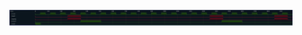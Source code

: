

<p>
<svg viewBox="0 0 2190 120" xmlns="http://www.w3.org/2000/svg">
<defs>
<clipPath id="clip">
<rect height="120" width="2190" x="0" y="0"/>
</clipPath>
</defs>
<rect fill="#0B151D" height="120" stroke="darkblue" width="2190" x="0" y="0"/>
<line stroke="#333333" stroke-width="1" x1="200" x2="200" y1="0" y2="120"/>
<text clip-path="url(#clip)" dominant-baseline="middle" fill="#D4D4D4" font-family="monospace" font-size="10px" text-anchor="middle" x="200" y="10">
0
</text>
<line stroke="#333333" stroke-width="1" x1="300" x2="300" y1="0" y2="120"/>
<text clip-path="url(#clip)" dominant-baseline="middle" fill="#D4D4D4" font-family="monospace" font-size="10px" text-anchor="middle" x="300" y="10">
100
</text>
<line stroke="#333333" stroke-width="1" x1="400" x2="400" y1="0" y2="120"/>
<text clip-path="url(#clip)" dominant-baseline="middle" fill="#D4D4D4" font-family="monospace" font-size="10px" text-anchor="middle" x="400" y="10">
200
</text>
<line stroke="#333333" stroke-width="1" x1="500" x2="500" y1="0" y2="120"/>
<text clip-path="url(#clip)" dominant-baseline="middle" fill="#D4D4D4" font-family="monospace" font-size="10px" text-anchor="middle" x="500" y="10">
300
</text>
<line stroke="#333333" stroke-width="1" x1="600" x2="600" y1="0" y2="120"/>
<text clip-path="url(#clip)" dominant-baseline="middle" fill="#D4D4D4" font-family="monospace" font-size="10px" text-anchor="middle" x="600" y="10">
400
</text>
<line stroke="#333333" stroke-width="1" x1="700" x2="700" y1="0" y2="120"/>
<text clip-path="url(#clip)" dominant-baseline="middle" fill="#D4D4D4" font-family="monospace" font-size="10px" text-anchor="middle" x="700" y="10">
500
</text>
<line stroke="#333333" stroke-width="1" x1="800" x2="800" y1="0" y2="120"/>
<text clip-path="url(#clip)" dominant-baseline="middle" fill="#D4D4D4" font-family="monospace" font-size="10px" text-anchor="middle" x="800" y="10">
600
</text>
<line stroke="#333333" stroke-width="1" x1="900" x2="900" y1="0" y2="120"/>
<text clip-path="url(#clip)" dominant-baseline="middle" fill="#D4D4D4" font-family="monospace" font-size="10px" text-anchor="middle" x="900" y="10">
700
</text>
<line stroke="#333333" stroke-width="1" x1="1000" x2="1000" y1="0" y2="120"/>
<text clip-path="url(#clip)" dominant-baseline="middle" fill="#D4D4D4" font-family="monospace" font-size="10px" text-anchor="middle" x="1000" y="10">
800
</text>
<line stroke="#333333" stroke-width="1" x1="1100" x2="1100" y1="0" y2="120"/>
<text clip-path="url(#clip)" dominant-baseline="middle" fill="#D4D4D4" font-family="monospace" font-size="10px" text-anchor="middle" x="1100" y="10">
900
</text>
<line stroke="#333333" stroke-width="1" x1="1200" x2="1200" y1="0" y2="120"/>
<text clip-path="url(#clip)" dominant-baseline="middle" fill="#D4D4D4" font-family="monospace" font-size="10px" text-anchor="middle" x="1200" y="10">
1000
</text>
<line stroke="#333333" stroke-width="1" x1="1300" x2="1300" y1="0" y2="120"/>
<text clip-path="url(#clip)" dominant-baseline="middle" fill="#D4D4D4" font-family="monospace" font-size="10px" text-anchor="middle" x="1300" y="10">
1100
</text>
<line stroke="#333333" stroke-width="1" x1="1400" x2="1400" y1="0" y2="120"/>
<text clip-path="url(#clip)" dominant-baseline="middle" fill="#D4D4D4" font-family="monospace" font-size="10px" text-anchor="middle" x="1400" y="10">
1200
</text>
<line stroke="#333333" stroke-width="1" x1="1500" x2="1500" y1="0" y2="120"/>
<text clip-path="url(#clip)" dominant-baseline="middle" fill="#D4D4D4" font-family="monospace" font-size="10px" text-anchor="middle" x="1500" y="10">
1300
</text>
<line stroke="#333333" stroke-width="1" x1="1600" x2="1600" y1="0" y2="120"/>
<text clip-path="url(#clip)" dominant-baseline="middle" fill="#D4D4D4" font-family="monospace" font-size="10px" text-anchor="middle" x="1600" y="10">
1400
</text>
<line stroke="#333333" stroke-width="1" x1="1700" x2="1700" y1="0" y2="120"/>
<text clip-path="url(#clip)" dominant-baseline="middle" fill="#D4D4D4" font-family="monospace" font-size="10px" text-anchor="middle" x="1700" y="10">
1500
</text>
<line stroke="#333333" stroke-width="1" x1="1800" x2="1800" y1="0" y2="120"/>
<text clip-path="url(#clip)" dominant-baseline="middle" fill="#D4D4D4" font-family="monospace" font-size="10px" text-anchor="middle" x="1800" y="10">
1600
</text>
<line stroke="#333333" stroke-width="1" x1="1900" x2="1900" y1="0" y2="120"/>
<text clip-path="url(#clip)" dominant-baseline="middle" fill="#D4D4D4" font-family="monospace" font-size="10px" text-anchor="middle" x="1900" y="10">
1700
</text>
<line stroke="#333333" stroke-width="1" x1="2000" x2="2000" y1="0" y2="120"/>
<text clip-path="url(#clip)" dominant-baseline="middle" fill="#D4D4D4" font-family="monospace" font-size="10px" text-anchor="middle" x="2000" y="10">
1800
</text>
<line stroke="#333333" stroke-width="1" x1="2100" x2="2100" y1="0" y2="120"/>
<text clip-path="url(#clip)" dominant-baseline="middle" fill="#D4D4D4" font-family="monospace" font-size="10px" text-anchor="middle" x="2100" y="10">
1900
</text>
<text dominant-baseline="middle" fill="#D4D4D4" font-family="monospace" font-size="10px" text-anchor="start" x="3" y="10">
Time:
</text>
<text dominant-baseline="middle" fill="#D4D4D4" font-family="monospace" font-size="10px" text-anchor="start" x="3" xml:space="preserve" y="30">
.clock
<title>top.clock</title>
</text>
<path d="M 200 30 L 200 37 L 239 37 L 239 30" fill="none" stroke="#56C126" stroke-width="1"/>
<rect fill="#1C400C" height="14" stroke="none" width="37" x="240" y="23"/>
<path d="M 239 30 L 239 23 L 278 23 L 278 30" fill="none" stroke="#56C126" stroke-width="1"/>
<path d="M 278 30 L 278 37 L 317 37 L 317 30" fill="none" stroke="#56C126" stroke-width="1"/>
<rect fill="#1C400C" height="14" stroke="none" width="37" x="318" y="23"/>
<path d="M 317 30 L 317 23 L 356 23 L 356 30" fill="none" stroke="#56C126" stroke-width="1"/>
<path d="M 356 30 L 356 37 L 395 37 L 395 30" fill="none" stroke="#56C126" stroke-width="1"/>
<rect fill="#1C400C" height="14" stroke="none" width="37" x="396" y="23"/>
<path d="M 395 30 L 395 23 L 434 23 L 434 30" fill="none" stroke="#56C126" stroke-width="1"/>
<path d="M 434 30 L 434 37 L 473 37 L 473 30" fill="none" stroke="#56C126" stroke-width="1"/>
<rect fill="#1C400C" height="14" stroke="none" width="37" x="474" y="23"/>
<path d="M 473 30 L 473 23 L 512 23 L 512 30" fill="none" stroke="#56C126" stroke-width="1"/>
<path d="M 512 30 L 512 37 L 551 37 L 551 30" fill="none" stroke="#56C126" stroke-width="1"/>
<rect fill="#1C400C" height="14" stroke="none" width="37" x="552" y="23"/>
<path d="M 551 30 L 551 23 L 590 23 L 590 30" fill="none" stroke="#56C126" stroke-width="1"/>
<path d="M 590 30 L 590 37 L 629 37 L 629 30" fill="none" stroke="#56C126" stroke-width="1"/>
<rect fill="#1C400C" height="14" stroke="none" width="37" x="630" y="23"/>
<path d="M 629 30 L 629 23 L 668 23 L 668 30" fill="none" stroke="#56C126" stroke-width="1"/>
<path d="M 668 30 L 668 37 L 707 37 L 707 30" fill="none" stroke="#56C126" stroke-width="1"/>
<rect fill="#1C400C" height="14" stroke="none" width="37" x="708" y="23"/>
<path d="M 707 30 L 707 23 L 746 23 L 746 30" fill="none" stroke="#56C126" stroke-width="1"/>
<path d="M 746 30 L 746 37 L 785 37 L 785 30" fill="none" stroke="#56C126" stroke-width="1"/>
<rect fill="#1C400C" height="14" stroke="none" width="37" x="786" y="23"/>
<path d="M 785 30 L 785 23 L 824 23 L 824 30" fill="none" stroke="#56C126" stroke-width="1"/>
<path d="M 824 30 L 824 37 L 863 37 L 863 30" fill="none" stroke="#56C126" stroke-width="1"/>
<rect fill="#1C400C" height="14" stroke="none" width="37" x="864" y="23"/>
<path d="M 863 30 L 863 23 L 902 23 L 902 30" fill="none" stroke="#56C126" stroke-width="1"/>
<path d="M 902 30 L 902 37 L 941 37 L 941 30" fill="none" stroke="#56C126" stroke-width="1"/>
<rect fill="#1C400C" height="14" stroke="none" width="37" x="942" y="23"/>
<path d="M 941 30 L 941 23 L 980 23 L 980 30" fill="none" stroke="#56C126" stroke-width="1"/>
<path d="M 980 30 L 980 37 L 1019 37 L 1019 30" fill="none" stroke="#56C126" stroke-width="1"/>
<rect fill="#1C400C" height="14" stroke="none" width="37" x="1020" y="23"/>
<path d="M 1019 30 L 1019 23 L 1058 23 L 1058 30" fill="none" stroke="#56C126" stroke-width="1"/>
<path d="M 1058 30 L 1058 37 L 1097 37 L 1097 30" fill="none" stroke="#56C126" stroke-width="1"/>
<rect fill="#1C400C" height="14" stroke="none" width="37" x="1098" y="23"/>
<path d="M 1097 30 L 1097 23 L 1136 23 L 1136 30" fill="none" stroke="#56C126" stroke-width="1"/>
<path d="M 1136 30 L 1136 37 L 1175 37 L 1175 30" fill="none" stroke="#56C126" stroke-width="1"/>
<rect fill="#1C400C" height="14" stroke="none" width="37" x="1176" y="23"/>
<path d="M 1175 30 L 1175 23 L 1214 23 L 1214 30" fill="none" stroke="#56C126" stroke-width="1"/>
<path d="M 1214 30 L 1214 37 L 1253 37 L 1253 30" fill="none" stroke="#56C126" stroke-width="1"/>
<rect fill="#1C400C" height="14" stroke="none" width="37" x="1254" y="23"/>
<path d="M 1253 30 L 1253 23 L 1292 23 L 1292 30" fill="none" stroke="#56C126" stroke-width="1"/>
<path d="M 1292 30 L 1292 37 L 1331 37 L 1331 30" fill="none" stroke="#56C126" stroke-width="1"/>
<rect fill="#1C400C" height="14" stroke="none" width="37" x="1332" y="23"/>
<path d="M 1331 30 L 1331 23 L 1370 23 L 1370 30" fill="none" stroke="#56C126" stroke-width="1"/>
<path d="M 1370 30 L 1370 37 L 1409 37 L 1409 30" fill="none" stroke="#56C126" stroke-width="1"/>
<rect fill="#1C400C" height="14" stroke="none" width="37" x="1410" y="23"/>
<path d="M 1409 30 L 1409 23 L 1448 23 L 1448 30" fill="none" stroke="#56C126" stroke-width="1"/>
<path d="M 1448 30 L 1448 37 L 1487 37 L 1487 30" fill="none" stroke="#56C126" stroke-width="1"/>
<rect fill="#1C400C" height="14" stroke="none" width="37" x="1488" y="23"/>
<path d="M 1487 30 L 1487 23 L 1526 23 L 1526 30" fill="none" stroke="#56C126" stroke-width="1"/>
<path d="M 1526 30 L 1526 37 L 1565 37 L 1565 30" fill="none" stroke="#56C126" stroke-width="1"/>
<rect fill="#1C400C" height="14" stroke="none" width="37" x="1566" y="23"/>
<path d="M 1565 30 L 1565 23 L 1604 23 L 1604 30" fill="none" stroke="#56C126" stroke-width="1"/>
<path d="M 1604 30 L 1604 37 L 1643 37 L 1643 30" fill="none" stroke="#56C126" stroke-width="1"/>
<rect fill="#1C400C" height="14" stroke="none" width="37" x="1644" y="23"/>
<path d="M 1643 30 L 1643 23 L 1682 23 L 1682 30" fill="none" stroke="#56C126" stroke-width="1"/>
<path d="M 1682 30 L 1682 37 L 1721 37 L 1721 30" fill="none" stroke="#56C126" stroke-width="1"/>
<rect fill="#1C400C" height="14" stroke="none" width="37" x="1722" y="23"/>
<path d="M 1721 30 L 1721 23 L 1760 23 L 1760 30" fill="none" stroke="#56C126" stroke-width="1"/>
<path d="M 1760 30 L 1760 37 L 1799 37 L 1799 30" fill="none" stroke="#56C126" stroke-width="1"/>
<rect fill="#1C400C" height="14" stroke="none" width="37" x="1800" y="23"/>
<path d="M 1799 30 L 1799 23 L 1838 23 L 1838 30" fill="none" stroke="#56C126" stroke-width="1"/>
<path d="M 1838 30 L 1838 37 L 1877 37 L 1877 30" fill="none" stroke="#56C126" stroke-width="1"/>
<rect fill="#1C400C" height="14" stroke="none" width="37" x="1878" y="23"/>
<path d="M 1877 30 L 1877 23 L 1916 23 L 1916 30" fill="none" stroke="#56C126" stroke-width="1"/>
<path d="M 1916 30 L 1916 37 L 1955 37 L 1955 30" fill="none" stroke="#56C126" stroke-width="1"/>
<rect fill="#1C400C" height="14" stroke="none" width="37" x="1956" y="23"/>
<path d="M 1955 30 L 1955 23 L 1994 23 L 1994 30" fill="none" stroke="#56C126" stroke-width="1"/>
<path d="M 1994 30 L 1994 37 L 2033 37 L 2033 30" fill="none" stroke="#56C126" stroke-width="1"/>
<rect fill="#1C400C" height="14" stroke="none" width="37" x="2034" y="23"/>
<path d="M 2033 30 L 2033 23 L 2072 23 L 2072 30" fill="none" stroke="#56C126" stroke-width="1"/>
<path d="M 2072 30 L 2072 37 L 2111 37 L 2111 30" fill="none" stroke="#56C126" stroke-width="1"/>
<rect fill="#1C400C" height="14" stroke="none" width="37" x="2112" y="23"/>
<path d="M 2111 30 L 2111 23 L 2150 23 L 2150 30" fill="none" stroke="#56C126" stroke-width="1"/>
<path d="M 2150 30 L 2150 37 L 2189 37 L 2189 30" fill="none" stroke="#56C126" stroke-width="1"/>
<text dominant-baseline="middle" fill="#D4D4D4" font-family="monospace" font-size="10px" text-anchor="start" x="3" xml:space="preserve" y="50">
.input
<title>top.input</title>
</text>
<path d="M 200 50 L 200 57 L 451 57 L 451 50" fill="none" stroke="#D62246" stroke-width="1"/>
<rect fill="#470B17" height="14" stroke="none" width="98" x="452" y="43"/>
<path d="M 451 50 L 451 43 L 551 43 L 551 50" fill="none" stroke="#D62246" stroke-width="1"/>
<path d="M 551 50 L 551 57 L 1551 57 L 1551 50" fill="none" stroke="#D62246" stroke-width="1"/>
<rect fill="#470B17" height="14" stroke="none" width="98" x="1552" y="43"/>
<path d="M 1551 50 L 1551 43 L 1651 43 L 1651 50" fill="none" stroke="#D62246" stroke-width="1"/>
<path d="M 1651 50 L 1651 57 L 2051 57 L 2051 50" fill="none" stroke="#D62246" stroke-width="1"/>
<rect fill="#470B17" height="14" stroke="none" width="98" x="2052" y="43"/>
<path d="M 2051 50 L 2051 43 L 2151 43 L 2151 50" fill="none" stroke="#D62246" stroke-width="1"/>
<path d="M 2151 50 L 2151 57 L 2190 57 L 2190 50" fill="none" stroke="#D62246" stroke-width="1"/>
<text dominant-baseline="middle" fill="#D4D4D4" font-family="monospace" font-size="10px" text-anchor="start" x="3" xml:space="preserve" y="70">
.input@
<title>top.input@</title>
</text>
<path d="M 200 70 L 200 77 L 451 77 L 451 70" fill="none" stroke="#D62246" stroke-width="1"/>
<rect fill="#470B17" height="14" stroke="none" width="98" x="452" y="63"/>
<path d="M 451 70 L 451 63 L 551 63 L 551 70" fill="none" stroke="#D62246" stroke-width="1"/>
<path d="M 551 70 L 551 77 L 1551 77 L 1551 70" fill="none" stroke="#D62246" stroke-width="1"/>
<rect fill="#470B17" height="14" stroke="none" width="98" x="1552" y="63"/>
<path d="M 1551 70 L 1551 63 L 1651 63 L 1651 70" fill="none" stroke="#D62246" stroke-width="1"/>
<path d="M 1651 70 L 1651 77 L 2051 77 L 2051 70" fill="none" stroke="#D62246" stroke-width="1"/>
<rect fill="#470B17" height="14" stroke="none" width="98" x="2052" y="63"/>
<path d="M 2051 70 L 2051 63 L 2151 63 L 2151 70" fill="none" stroke="#D62246" stroke-width="1"/>
<path d="M 2151 70 L 2151 77 L 2190 77 L 2190 70" fill="none" stroke="#D62246" stroke-width="1"/>
<text dominant-baseline="middle" fill="#D4D4D4" font-family="monospace" font-size="10px" text-anchor="start" x="3" xml:space="preserve" y="90">
.output
<title>top.output</title>
</text>
<path d="M 200 90 L 200 97 L 551 97 L 551 90" fill="none" stroke="#56C126" stroke-width="1"/>
<rect fill="#1C400C" height="14" stroke="none" width="154" x="552" y="83"/>
<path d="M 551 90 L 551 83 L 707 83 L 707 90" fill="none" stroke="#56C126" stroke-width="1"/>
<path d="M 707 90 L 707 97 L 1643 97 L 1643 90" fill="none" stroke="#56C126" stroke-width="1"/>
<rect fill="#1C400C" height="14" stroke="none" width="154" x="1644" y="83"/>
<path d="M 1643 90 L 1643 83 L 1799 83 L 1799 90" fill="none" stroke="#56C126" stroke-width="1"/>
<path d="M 1799 90 L 1799 97 L 2189 97 L 2189 90" fill="none" stroke="#56C126" stroke-width="1"/>
<text dominant-baseline="middle" fill="#D4D4D4" font-family="monospace" font-size="10px" text-anchor="start" x="3" xml:space="preserve" y="110">
.reset
<title>top.reset</title>
</text>
<rect fill="#1C400C" height="14" stroke="none" width="38" x="201" y="103"/>
<path d="M 200 110 L 200 103 L 240 103 L 240 110" fill="none" stroke="#56C126" stroke-width="1"/>
<path d="M 240 110 L 240 117 L 2190 117 L 2190 110" fill="none" stroke="#56C126" stroke-width="1"/>
</svg>
</p>